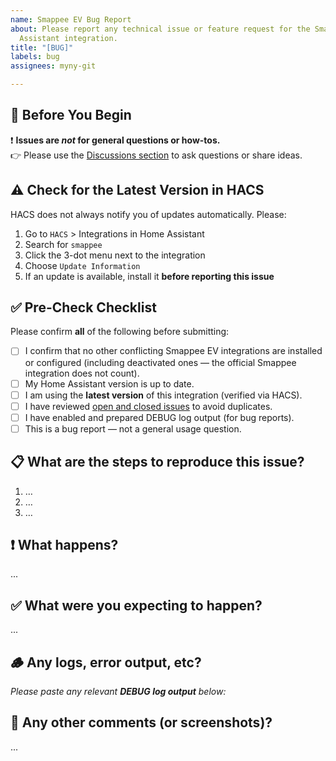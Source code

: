 ```yaml
---
name: Smappee EV Bug Report
about: Please report any technical issue or feature request for the Smappee EV Home
  Assistant integration.
title: "[BUG]"
labels: bug
assignees: myny-git

---
```


## 📢 Before You Begin

❗ **Issues are *not* for general questions or how-tos.**  
👉 Please use the [Discussions section](https://github.com/myny-git/smappee_ev/discussions) to ask questions or share ideas.

## ⚠️ Check for the Latest Version in HACS

HACS does not always notify you of updates automatically. Please:

1. Go to `HACS` > Integrations in Home Assistant  
2. Search for `smappee`  
3. Click the 3-dot menu next to the integration  
4. Choose `Update Information`  
5. If an update is available, install it **before reporting this issue**

## ✅ Pre-Check Checklist

Please confirm **all** of the following before submitting:

- [ ] I confirm that no other conflicting Smappee EV integrations are installed or configured (including deactivated ones — the official Smappee integration does not count).
- [ ] My Home Assistant version is up to date.
- [ ] I am using the **latest version** of this integration (verified via HACS).
- [ ] I have reviewed [open and closed issues](https://github.com/myny-git/smappee_ev/issues?q=is%3Aissue) to avoid duplicates.
- [ ] I have enabled and prepared DEBUG log output (for bug reports).
- [ ] This is a bug report — not a general usage question.

## 📋 What are the steps to reproduce this issue?

1. …
2. …
3. …

## ❗ What happens?

...

## ✅ What were you expecting to happen?

...

## 🪵 Any logs, error output, etc?

_Please paste any relevant **DEBUG log output** below:_

## 📎 Any other comments (or screenshots)?

...
